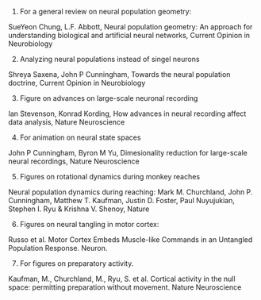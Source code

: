 1. For a general review on neural population geometry:

SueYeon Chung, L.F. Abbott,
Neural population geometry: An approach for understanding biological and artificial neural networks,
Current Opinion in Neurobiology

2. Analyzing neural populations instead of singel neurons

Shreya Saxena, John P Cunningham,
Towards the neural population doctrine,
Current Opinion in Neurobiology

3. Figure on advances on large-scale neuronal recording

Ian Stevenson, Konrad Kording,
How advances in neural recording affect data analysis,
Nature Neuroscience

4. For animation on neural state spaces

John P Cunningham, Byron M Yu,
Dimesionality reduction for large-scale neural recordings,
Nature Neuroscience

5. Figures on rotational dynamics during monkey reaches

Neural population dynamics during reaching: 
Mark M. Churchland, John P. Cunningham, Matthew T. Kaufman, Justin D. Foster, Paul Nuyujukian, Stephen I. Ryu & Krishna V. Shenoy,
Nature

6. Figures on neural tangling in motor cortex:

Russo et al. 
Motor Cortex Embeds Muscle-like Commands in an Untangled Population Response. 
Neuron.


7. For figures on preparatory activity.

Kaufman, M., Churchland, M., Ryu, S. et al. 
Cortical activity in the null space: permitting preparation without movement. 
Nature Neuroscience

